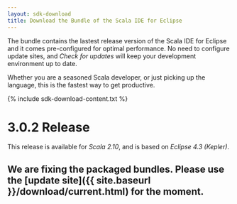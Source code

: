 ```yaml
---
layout: sdk-download
title: Download the Bundle of the Scala IDE for Eclipse
---
```


The bundle contains the lastest release version of the Scala IDE for Eclipse and it comes pre-configured
for optimal performance. No need to configure update sites, and *Check for updates* will keep your
development environment up to date.

Whether you are a seasoned Scala developer, or just picking up the language, this is the fastest way to get productive.

{% include sdk-download-content.txt %}

# 3.0.2 Release

This release is available for *Scala 2.10*,
and is based on *Eclipse 4.3 (Kepler)*.

## We are fixing the packaged bundles. Please use the [update site]({{ site.baseurl }}/download/current.html) for the moment.

<!--
### Requirements
{% include jdk-requirements-kepler.txt %}

## For Scala 2.10.x
{% include sdk-download-box-2-10.txt %}

## Get Started

Get started by watching the [videos]({{ site.baseurl }}/docs/videos.html) or reading the [docs and tutorials]({{ site.baseurl }}/documentation.html)
-->